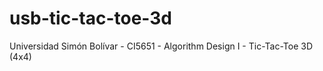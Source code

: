 # usb-tic-tac-toe-3d
Universidad Simón Bolívar - CI5651 - Algorithm Design I - Tic-Tac-Toe 3D (4x4)
